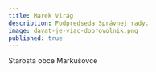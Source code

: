 ```yaml
---
title: Marek Virág
description: Podpredseda Správnej rady.
image: davat-je-viac-dobrovolnik.png
published: true
---
```

Starosta obce Markušovce
